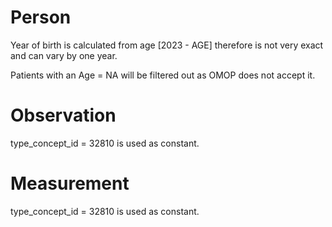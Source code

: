 # Person

Year of birth is calculated from age [2023 - AGE] therefore is not very exact and can vary by one year. 

Patients with an Age = NA will be filtered out as OMOP does not accept it. 

# Observation

type_concept_id = 32810 is used as constant.

# Measurement 

type_concept_id = 32810 is used as constant.
